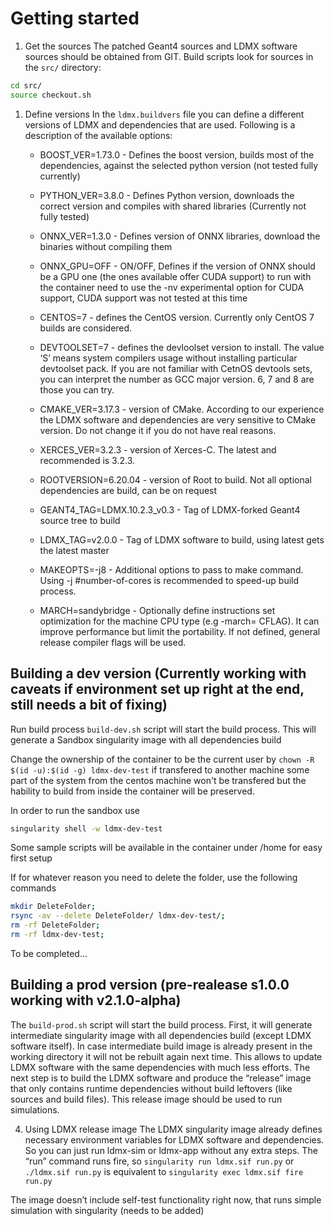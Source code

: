 # Getting started

1. Get the sources
The patched Geant4 sources and LDMX software sources should be obtained from GIT. Build scripts look
for sources in the `src/` directory:
```bash
cd src/
source checkout.sh
```

1. Define versions
In the `ldmx.buildvers` file you can define a different versions of LDMX and dependencies that are used.
Following is a description of the available options:
   * BOOST_VER=1.73.0 - Defines the boost version, builds most of the dependencies, against the selected python version (not tested fully currently)
   
   * PYTHON_VER=3.8.0 - Defines Python version, downloads the correct version and compiles with shared libraries (Currently not fully tested)

   * ONNX_VER=1.3.0 - Defines version of ONNX libraries, download the binaries without compiling them
   
   * ONNX_GPU=OFF - ON/OFF, Defines if the version of ONNX should be a GPU one (the ones available offer CUDA support) to run with the container need to use the -nv experimental option for CUDA support, CUDA support was not tested at this time
   
   * CENTOS=7 - defines the CentOS version. Currently only CentOS 7 builds are considered.

   * DEVTOOLSET=7 - defines the devloolset version to install. The value ‘S’ means system compilers usage without installing particular devtoolset pack. If you are not familiar with CetnOS devtools sets, you can interpret the number as GCC major version. 6, 7 and 8 are those you can try.

   * CMAKE_VER=3.17.3 - version of CMake. According to our experience the LDMX software and dependencies are very sensitive to CMake version. Do not change it if you do not have real reasons.

   * XERCES_VER=3.2.3 - version of Xerces-C. The latest and recommended is 3.2.3.

   * ROOTVERSION=6.20.04 - version of Root to build. Not all optional dependencies are build, can be on request

   * GEANT4_TAG=LDMX.10.2.3_v0.3 - Tag of LDMX-forked Geant4 source tree to build

   * LDMX_TAG=v2.0.0 - Tag of LDMX software to build, using latest gets the latest master

   * MAKEOPTS=-j8 - Additional options to pass to make command. Using -j #number-of-cores is recommended to speed-up build process.

   * MARCH=sandybridge - Optionally define instructions set optimization for the machine CPU type (e.g -march= CFLAG). It can improve performance but limit the portability. If not defined, general release compiler flags will be used.

## Building a dev version (Currently working with caveats if environment set up right at the end, still needs a bit of fixing)

Run build process `build-dev.sh` script will start the build process.
This will generate a Sandbox singularity image with all dependencies build 

Change the ownership of the container to be the current user by `chown -R $(id -u):$(id -g) ldmx-dev-test` if transfered to another machine some part of the system from the centos machine won't be transfered but the hability to build from inside the container will be preserved.

In order to run the sandbox use 
```bash
singularity shell -w ldmx-dev-test
```

Some sample scripts will be available in the container under /home for easy first setup

If for whatever reason you need to delete the folder, use the following commands
```bash
mkdir DeleteFolder;
rsync -av --delete DeleteFolder/ ldmx-dev-test/;
rm -rf DeleteFolder;
rm -rf ldmx-dev-test;
```

To be completed...

## Building a prod version (pre-realease s1.0.0 working with v2.1.0-alpha)

The `build-prod.sh` script will start the build process. First, it will generate intermediate singularity image with all dependencies build (except LDMX software itself). In case intermediate build image is already present in the working directory it will not be rebuilt again next time. This allows to update LDMX software with the same dependencies with much less efforts. The next step is to build the LDMX software and produce the “release” image that only contains runtime dependencies without build leftovers (like sources and build files). This release image should be used to run simulations.

4. Using LDMX release image
The LDMX singularity image already defines necessary environment variables for LDMX software and dependencies. So you can just run ldmx-sim or ldmx-app without any extra steps. The “run” command runs fire, so 
`singularity run ldmx.sif run.py`
or
`./ldmx.sif run.py`
is equivalent to
`singularity exec ldmx.sif fire run.py`

The image doesn’t include self-test functionality right now, that runs simple simulation with singularity (needs to be added)
